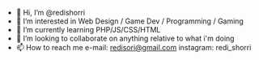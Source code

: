 - 👋 Hi, I’m @redishorri
- 👀 I’m interested in Web Design / Game Dev / Programming / Gaming
- 🌱 I’m currently learning PHP/JS/CSS/HTML
- 💞️ I’m looking to collaborate on anything relative to what i'm doing
- 📫 How to reach me e-mail: redisori@gmail.com
                     instagram: redi_shorri
